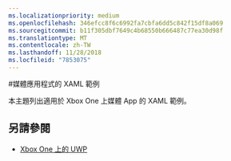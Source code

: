```yaml
---
ms.localizationpriority: medium
ms.openlocfilehash: 346efcc8f6c6992fa7cbfa6dd5c842f15df8a069
ms.sourcegitcommit: b11f305dbf7649c4b68550b666487c77ea30d98f
ms.translationtype: MT
ms.contentlocale: zh-TW
ms.lasthandoff: 11/28/2018
ms.locfileid: "7853075"
---
```

#<a name="xaml-samples-for-media-apps"></a>媒體應用程式的 XAML 範例

本主題列出適用於 Xbox One 上媒體 App 的 XAML 範例。

## <a name="see-also"></a>另請參閱
- [Xbox One 上的 UWP](index.md)
